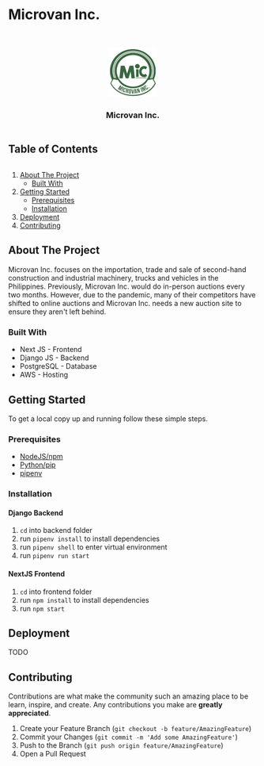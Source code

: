 # Microvan Inc.
<!-- PROJECT LOGO -->
<br />
<p align="center">
  <a href="https://github.com/ubclaunchpad/microvan">
    <img src="frontend/public/LogoIcon.png" alt="Logo" height="100" resize>
  </a>
  <h3 align="center">Microvan Inc.</h3>
</p>


<!-- TABLE OF CONTENTS -->
  <h2 style="display: inline-block">Table of Contents</h2>
  <ol>
    <li>
      <a href="#about-the-project">About The Project</a>
      <ul>
        <li><a href="#built-with">Built With</a></li>
      </ul>
    </li>
    <li>
      <a href="#getting-started">Getting Started</a>
      <ul>
        <li><a href="#prerequisites">Prerequisites</a></li>
        <li><a href="#installation">Installation</a></li>
      </ul>
    </li>
    <li><a href="#deployment">Deployment</a></li>
    <li><a href="#contributing">Contributing</a></li>
  </ol>



<!-- ABOUT THE PROJECT -->
## About The Project

Microvan Inc. focuses on the importation, trade and sale of second-hand construction and industrial machinery, trucks and vehicles in the Philippines. Previously, Microvan Inc. would do in-person auctions every two months. However, due to the pandemic, many of their competitors have shifted to online auctions and Microvan Inc. needs a new auction site to ensure they aren't left behind.


### Built With

* Next JS - Frontend
* Django JS - Backend
* PostgreSQL - Database
* AWS - Hosting


<!-- GETTING STARTED -->
## Getting Started

To get a local copy up and running follow these simple steps.

### Prerequisites

* [NodeJS/npm](https://docs.npmjs.com/downloading-and-installing-node-js-and-npm)
* [Python/pip](https://packaging.python.org/en/latest/tutorials/installing-packages/)
* [pipenv](https://pipenv.pypa.io/en/latest/installation/)

### Installation
#### Django Backend

1. `cd` into backend folder
2. run `pipenv install` to install dependencies
3. run `pipenv shell` to enter virtual environment
4. run `pipenv run start`

#### NextJS Frontend

1. `cd` into frontend folder
2. run `npm install` to install dependencies
3. run `npm start`

<!-- DEPLOYMENT -->
## Deployment

TODO

<!-- CONTRIBUTING -->
## Contributing

Contributions are what make the community such an amazing place to be learn, inspire, and create. Any contributions you make are **greatly appreciated**.

1. Create your Feature Branch (`git checkout -b feature/AmazingFeature`)
2. Commit your Changes (`git commit -m 'Add some AmazingFeature'`)
3. Push to the Branch (`git push origin feature/AmazingFeature`)
4. Open a Pull Request